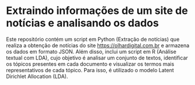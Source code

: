 # Extraindo informações de um site de notícias e analisando os dados
Este repositório contém um script em Python (Extração de notícias) que realiza a obtenção de notícias do site https://olhardigital.com.br e armazena os dados em formato JSON. Além disso, inclui um script em R (Análise textual com LDA), cujo objetivo é analisar um conjunto de textos, identificar os tópicos presentes em cada documento e visualizar os termos mais representativos de cada tópico. Para isso, é utilizado o modelo Latent Dirichlet Allocation (LDA).
